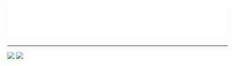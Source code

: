 <p align="center">
  <img src="https://raw.githubusercontent.com/TassoEnzo/TassoEnzo/main/Assets/typing-nome.svg" />
</p>

___

<div>
  <img height="200px" src="https://github-readme-stats.vercel.app/api?username=TassoEnzo&show_icons=true&theme=transparent"/>
  <img height="200px" src="https://github-readme-stats.vercel.app/api/top-langs/?username=anuraghazra&layout=donut"/>
</div>

